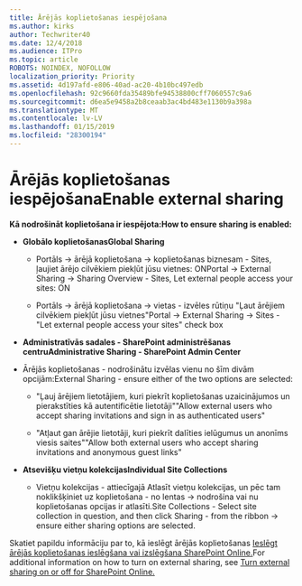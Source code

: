 ```yaml
---
title: Ārējās koplietošanas iespējošana
ms.author: kirks
author: Techwriter40
ms.date: 12/4/2018
ms.audience: ITPro
ms.topic: article
ROBOTS: NOINDEX, NOFOLLOW
localization_priority: Priority
ms.assetid: 4d197afd-e806-40ad-ac20-4b10bc497edb
ms.openlocfilehash: 92c9660fda35489bfe94538800cff7060557c9a6
ms.sourcegitcommit: d6ea5e9458a2b8ceaab3ac4bd483e1130b9a398a
ms.translationtype: MT
ms.contentlocale: lv-LV
ms.lasthandoff: 01/15/2019
ms.locfileid: "28300194"
---
```

# <a name="enable-external-sharing"></a><span data-ttu-id="f6d9e-102">Ārējās koplietošanas iespējošana</span><span class="sxs-lookup"><span data-stu-id="f6d9e-102">Enable external sharing</span></span>

 <span data-ttu-id="f6d9e-103">**Kā nodrošināt koplietošana ir iespējota:**</span><span class="sxs-lookup"><span data-stu-id="f6d9e-103">**How to ensure sharing is enabled:**</span></span>
  
- <span data-ttu-id="f6d9e-104">**Globālo koplietošanas**</span><span class="sxs-lookup"><span data-stu-id="f6d9e-104">**Global Sharing**</span></span>
    
  - <span data-ttu-id="f6d9e-105">Portāls -\> ārējā koplietošana -\> koplietošanas biznesam - Sites, ļaujiet ārējo cilvēkiem piekļūt jūsu vietnes: ON</span><span class="sxs-lookup"><span data-stu-id="f6d9e-105">Portal -\> External Sharing -\> Sharing Overview - Sites, Let external people access your sites: ON</span></span>
    
  - <span data-ttu-id="f6d9e-106">Portāls -\> ārējā koplietošana -\> vietas - izvēles rūtiņu "Ļaut ārējiem cilvēkiem piekļūt jūsu vietnes"</span><span class="sxs-lookup"><span data-stu-id="f6d9e-106">Portal -\> External Sharing -\> Sites - "Let external people access your sites" check box</span></span>
    
- <span data-ttu-id="f6d9e-107">**Administratīvās sadales - SharePoint administrēšanas centru**</span><span class="sxs-lookup"><span data-stu-id="f6d9e-107">**Administrative Sharing - SharePoint Admin Center**</span></span>
    
- <span data-ttu-id="f6d9e-108">Ārējās koplietošanas - nodrošinātu izvēlas vienu no šīm divām opcijām:</span><span class="sxs-lookup"><span data-stu-id="f6d9e-108">External Sharing - ensure either of the two options are selected:</span></span>
    
  - <span data-ttu-id="f6d9e-109">"Ļauj ārējiem lietotājiem, kuri piekrīt koplietošanas uzaicinājumos un pierakstīties kā autentificētie lietotāji"</span><span class="sxs-lookup"><span data-stu-id="f6d9e-109">"Allow external users who accept sharing invitations and sign in as authenticated users"</span></span>
    
  - <span data-ttu-id="f6d9e-110">"Atļaut gan ārējie lietotāji, kuri piekrīt dalīties ielūgumus un anonīms viesis saites"</span><span class="sxs-lookup"><span data-stu-id="f6d9e-110">"Allow both external users who accept sharing invitations and anonymous guest links"</span></span>
    
- <span data-ttu-id="f6d9e-111">**Atsevišķu vietņu kolekcijas**</span><span class="sxs-lookup"><span data-stu-id="f6d9e-111">**Individual Site Collections**</span></span>
    
  - <span data-ttu-id="f6d9e-112">Vietņu kolekcijas - attiecīgajā Atlasīt vietņu kolekcijas, un pēc tam noklikšķiniet uz koplietošana - no lentas -\> nodrošina vai nu koplietošanas opcijas ir atlasīti.</span><span class="sxs-lookup"><span data-stu-id="f6d9e-112">Site Collections - Select site collection in question, and then click Sharing - from the ribbon -\> ensure either sharing options are selected.</span></span>
    
<span data-ttu-id="f6d9e-113">Skatiet papildu informāciju par to, kā ieslēgt ārējās koplietošanas [Ieslēgt ārējās koplietošanas ieslēgšana vai izslēgšana SharePoint Online.](https://go.microsoft.com/fwlink/?linkid=2047681&amp;clcid=0x409)</span><span class="sxs-lookup"><span data-stu-id="f6d9e-113">For additional information on how to turn on external sharing, see [Turn external sharing on or off for SharePoint Online.](https://go.microsoft.com/fwlink/?linkid=2047681&amp;clcid=0x409)</span></span>
  

